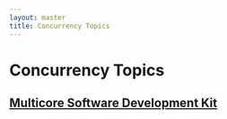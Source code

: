 ```yaml
---
layout: master
title: Concurrency Topics
---
```


# Concurrency Topics

## [Multicore Software Development Kit](http://www.alphaworks.ibm.com/tech/msdk)
